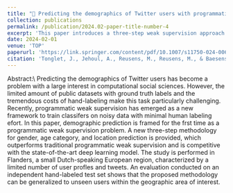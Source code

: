 ```yaml
---
title: "🐥 Predicting the demographics of Twitter users with programmatic weak supervision"
collection: publications
permalink: /publication/2024.02-paper-title-number-4
excerpt: 'This paper introduces a three-step weak supervision approach for predicting demographics of Twitter users.'
date: 2024-02-01
venue: 'TOP'
paperurl: 'https://link.springer.com/content/pdf/10.1007/s11750-024-00666-y.pdf'
citation: 'Tonglet, J., Jehoul, A., Reusens, M., Reusens, M., & Baesens, B. (2024). Predicting the demographics of Twitter users with programmatic weak supervision. Top, 1-37.'
---
```

Abstract:\\
Predicting the demographics of Twitter users has become a problem with a large interest in computational social sciences. However, the limited amount of public datasets with ground truth labels and the tremendous costs of hand-labeling make this task particularly challenging. Recently, programmatic weak supervision has emerged as a new framework to train classifers on noisy data with minimal human labeling efort. In this paper, demographic prediction is framed for the frst time as a programmatic weak supervision problem. A new  three-step methodology for gender, age category, and location prediction is provided, which outperforms traditional programmatic weak supervision and is competitive with the state-of-the-art deep learning model. The study is performed in Flanders, a small Dutch-speaking European region, characterized by a limited number of user profles and tweets. An evaluation conducted on an independent hand-labeled test set shows that the proposed methodology can be generalized to unseen users within the geographic area of interest.
